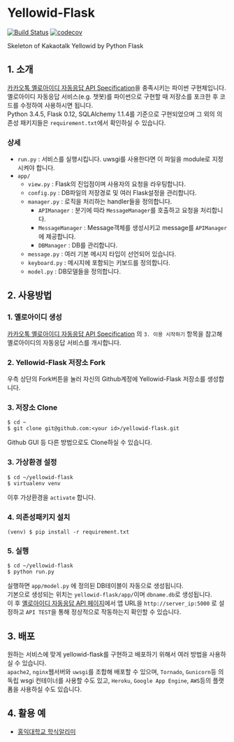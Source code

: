 # Yellowid-Flask

[![Build Status](https://travis-ci.org/JungWinter/yellowid-flask.svg?branch=master)](https://travis-ci.org/JungWinter/yellowid-flask)
[![codecov](https://codecov.io/gh/JungWinter/yellowid-flask/branch/master/graph/badge.svg)](https://codecov.io/gh/JungWinter/yellowid-flask)

Skeleton of Kakaotalk Yellowid by Python Flask

## 1. 소개
[카카오톡 옐로아이디 자동응답 API Specification](https://github.com/plusfriend/auto_reply)을 충족시키는 파이썬 구현체입니다.  
옐로아이디 자동응답 서비스(e.g. 챗봇)를 파이썬으로 구현할 때 저장소를 포크한 후 코드를 수정하여 사용하시면 됩니다.  
Python 3.4.5, Flask 0.12, SQLAlchemy 1.1.4를 기준으로 구현되었으며 그 외의 의존성 패키지들은 `requirement.txt`에서 확인하실 수 있습니다.

### 상세
- `run.py` : 서비스를 실행시킵니다. uwsgi를 사용한다면 이 파일을 module로 지정시켜야 합니다.
- `app/`
  - `view.py` : Flask의 진입점이며 사용자의 요청을 라우팅합니다.
  - `config.py` : DB파일의 저장경로 및 여러 Flask설정을 관리합니다.
  - `manager.py` : 로직을 처리하는 handler들을 정의합니다.
    - `APIManager` : 분기에 따라 `MessageManager`를 호출하고 요청을 처리합니다.
    - `MessageManager` : Message객체를 생성시키고 message를 `APIManager`에 제공합니다.
    - `DBManager` : DB를 관리합니다.
  - `message.py` : 여러 기본 메시지 타입이 선언되어 있습니다.
  - `keyboard.py` : 메시지에 포함되는 키보드를 정의합니다.
  - `model.py` : DB모델들을 정의합니다.

## 2. 사용방법

### 1. 옐로아이디 생성
[카카오톡 옐로아이디 자동응답 API Specification](https://github.com/plusfriend/auto_reply) 의 `3. 이용 시작하기` 항목을 참고해 옐로아이디의 자동응답 서비스를 개시합니다.

### 2. Yellowid-Flask 저장소 Fork
우측 상단의 Fork버튼을 눌러 자신의 Github계정에 Yellowid-Flask 저장소를 생성합니다.

### 3. 저장소 Clone
```shell
$ cd ~
$ git clone git@github.com:<your id>/yellowid-flask.git
```
Github GUI 등 다른 방법으로도 Clone하실 수 있습니다.

### 3. 가상환경 설정
```shell
$ cd ~/yellowid-flask
$ virtualenv venv
```
이후 가상환경을 `activate` 합니다.

### 4. 의존성패키지 설치
```shell
(venv) $ pip install -r requirement.txt
```

### 5. 실행
```shell
$ cd ~/yellowid-flask
$ python run.py
```
실행하면 `app/model.py` 에 정의된 DB테이블이 자동으로 생성됩니다.  
기본으로 생성되는 위치는 `yellowid-flask/app/`이며 `dbname.db`로 생성됩니다.  
이 후 [옐로아이디 자동응답 API 페이지](https://yellowid.kakao.com/bot/api)에서 앱 URL을 `http://server_ip:5000` 로 설정하고 `API TEST`을 통해 정상적으로 작동하는지 확인할 수 있습니다.

## 3. 배포
원하는 서비스에 맞게 yellowid-flask를 구현하고 배포하기 위해서 여러 방법을 사용하실 수 있습니다.  
`apache2`, `nginx`웹서버와 `uwsgi`를 조합해 배포할 수 있으며, `Tornado`, `Gunicorn`등 의 독립 wsgi 컨테이너를 사용할 수도 있고, `Heroku`, `Google App Engine`, `AWS`등의 플랫폼을 사용하실 수도 있습니다.

## 4. 활용 예
- [홍익대학교 학식알리미](https://github.com/JungWinter/HongikFood)
